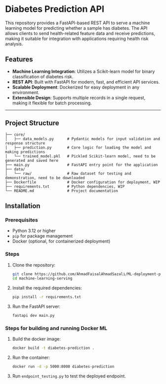 # Diabetes Prediction API

This repository provides a FastAPI-based REST API to serve a machine learning model for predicting whether a sample has diabetes. The API allows clients to send health-related feature data and receive predictions, making it suitable for integration with applications requiring health risk analysis. 

## Features
- **Machine Learning Integration**: Utilizes a Scikit-learn model for binary classification of diabetes risk.
- **REST API**: Built with FastAPI for modern, fast, and efficient API services.
- **Scalable Deployment**: Dockerized for easy deployment in any environment.
- **Extensible Design**: Supports multiple records in a single request, making it flexible for batch processing.

---
## Project Structure
```
├── core/
│   ├── data_models.py      # Pydantic models for input validation and response structure
│   ├── prediction.py       # Core logic for loading the model and making predictions
│   └── trained_model.pkl   # Pickled Scikit-learn model, need to be generated and saved here
├── main.py                 # FastAPI entry point for the application
├── data/
│   └── raw/                # Raw dataset for testing and demonstration, need to be downloaded
├── Dockerfile              # Docker configuration for deployment, WIP
├── requirements.txt        # Python dependencies, WIP
└── README.md               # Project documentation
```
## Installation

### Prerequisites
- Python 3.12 or higher
- `pip` for package management
- Docker (optional, for containerized deployment)

### Steps
1. Clone the repository:
   ```bash
   git clone https://github.com/AhmadFaisalAhmadSazali/ML-deployment-packaging.git
   cd machine-learning-serving

2. Install the required dependencies:
   ```bash
   pip install -r requirements.txt

3. Run the FastAPI server:
   ```bash
   fastapi dev main.py

### Steps for building and running Docker ML 
1. Build the docker image:
   ```bash
   docker build -t diabetes-prediction .

2. Run the container:
   ```bash
   docker run -d -p 5000:8000 diabetes-prediction

3. Run `endpoint_testing.py` to test the deployed endpoint.